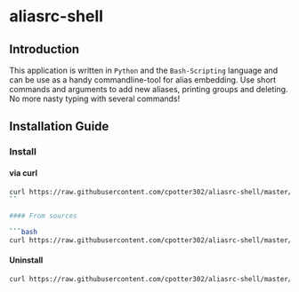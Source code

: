 # aliasrc-shell
## Introduction
This application is written in `Python` and the `Bash-Scripting` language and can be use as a handy 
commandline-tool for alias embedding. Use short commands and arguments to add new aliases, printing groups 
and deleting. No more nasty typing with several commands!


## Installation Guide

### Install

#### via curl 

```bash
curl https://raw.githubusercontent.com/cpotter302/aliasrc-shell/master/shell/install.sh | $SHELL
``

#### From sources

```bash
curl https://raw.githubusercontent.com/cpotter302/aliasrc-shell/master/download-sources.sh | $SHELL
```
#### Uninstall

```bash
curl https://raw.githubusercontent.com/cpotter302/aliasrc-shell/master/shell/uninstall.sh | $SHELL
```